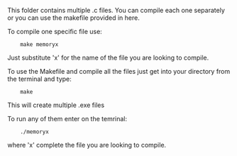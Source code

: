 This folder contains multiple .c files. You can compile each one separately or you can use the makefile provided in here.

To compile one specific file use: 

		make memoryx

Just substitute 'x' for the name of the file you are looking to compile.

To use the Makefile and compile all the files just get into your directory from the terminal and type:

		make

This will create multiple .exe files

To run any of them enter on the temrinal:

		./memoryx

where 'x' complete the file you are looking to compile.
